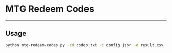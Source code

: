 # MTG Redeem Codes

---

## Usage

```bash
python mtg-redeem-codes.py -cd codes.txt -c config.json -o result.csv
```